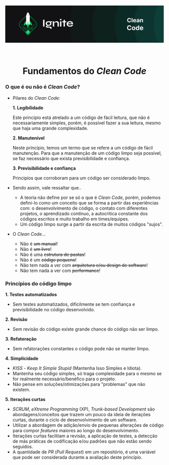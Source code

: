 <p align="center">
  <img src="../.github/capa-ignite-clean-code.png" alt="Ignite Clean Code">
</p>

<br>

<h1 align="center">
  Fundamentos do <i>Clean Code</i>
</h1>

### O que é ou não é *Clean Code*?
- Pilares do *Clean Code*:

  **1. Legibilidade**
     <p>Este princípio está atrelado a um código de fácil leitura, que não é necessariamente simples, porém, é possível fazer a sua leitura, mesmo que haja uma grande complexidade.</p>

  **2. Manutenível**
     <p>Neste príncípio, temos um termo que se refere a um código de fácil manutenção. Para que a manutenção de um código limpo seja possível, se faz necessário que exista previsibilidade e confiança.</p>

  **3. Previsibilidade e confiança**
     <p>Principíos que corroboram para um código ser considerado limpo.</p>

- Sendo assim, vale ressaltar que..
  - A teoria não define por se só o que é *Clean Code*, porém, podemos definí-lo como um conceito que se forma a partir das experiências com: o desenvolvimento de código, o contato com diferentes projetos, o aprendizado contínuo, a autocrítica constante dos códigos escritos e muito trabalho em times/equipes.
  - Um código limpo surge a partir da escrita de muitos códigos "sujos".

- O *Clean Code*...
  - Não é <s>um manual</s>!
  - Não é <s>um livro</s>!
  - Não é uma <s>estrutura de pastas</s>!
  - Não é um <s>código pequeno</s>!
  - Não tem nada a ver com <s>arquitetura e/ou design de software</s>!
  - Não tem nada a ver com <s>performance</s>!

### Princípios do código limpo

**1. Testes automatizados**

  - Sem testes automatizados, dificilmente se tem confiança e previsibilidade no código desenvolvido.

**2. Revisão**

  - Sem revisão do código existe grande chance do código não ser limpo.

**3. Refatoração**
  - Sem refatorações constantes o código pode não se manter limpo.

**4. Simplicidade**
  - *KISS* - *Keep It Simple Stupid* (Mantenha Isso Simples e Idiota).
  - Mantenha seu código simples, só traga complexidade para o mesmo se for realmente necessário/benéfico para o projeto.
  - Não pense em soluções/otimizações para "problemas" que não existem.

**5. Iterações curtas**
  - *SCRUM*, *eXtreme Programming* (XP), *Trunk-based Development* são abordagens/conceitos que trazem um pouco da ideia de iterações curtas, durante o ciclo de desenvolvimento de um software.
  - Utilizar a abordagem de adição/envio de pequenas alterações de código para compor *features* maiores ao longo do desenvolvimento.
  - Iterações curtas facilitam a revisão, a aplicação de testes, a detecção de más práticas de codificação e/ou padrões que não estão sendo seguidos.
  - A quantidade de *PR* (*Pull Request*) em um repositório, é uma variável que pode ser considerada durante a avaliação deste princípio.

